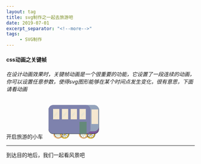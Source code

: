 ```yaml
---
layout: tag
title: svg制作之一起去旅游吧
date: 2019-07-01
excerpt_separator: "<!--more-->"
tags:
     - SVG制作
---
```


#### css动画之关键帧
###### 在设计动画效果时，关键帧动画是一个很重要的功能，它设置了一段连续的动画，你可以设置任意参数，使得svg图形能够在某个时间点发生变化，很有意思，下面请看动画
<!--more-->
 开启旅游的小车
<svg t="1562140046187" class="icon" viewBox="0 0 1534 1024" version="1.1" xmlns="http://www.w3.org/2000/svg" p-id="8670" width="150.875" height="90" xmlns:xlink="http://www.w3.org/1999/xlink"><defs><style type="text/css"></style></defs><path d="M375.0245 912.15334l113.922635-22.701964 1.668571 8.373196-113.922635 22.701964-1.668571-8.373196Z" fill="#2D441E" p-id="8671"></path><path d="M420.485285 987.677053l64.502756-96.608181 7.100601 4.740886-64.502756 96.608181-7.100601-4.740886Z" fill="#2D441E" p-id="8672"></path><path d="M507.593436 1004.092275l-22.701964-113.922635 8.373196-1.668571 22.701964 113.922636-8.373196 1.66857Z" fill="#2D441E" p-id="8673"></path><path d="M584.365997 956.476937l-96.608181-64.502756 4.740885-7.100601 96.608181 64.502755-4.740885 7.100602Z" fill="#2D441E" p-id="8674"></path><path d="M604.565708 874.938887l-113.922635 22.701964-1.668571-8.373196 113.922636-22.701964 1.66857 8.373196Z" fill="#2D441E" p-id="8675"></path><path d="M466.814859 753.854289a135.282513 135.282513 0 1 0 159.092235 106.181742 135.282513 135.282513 0 0 0-159.092235-106.181742z m46.416933 233.287179a102.694459 102.694459 0 1 1 80.688504-120.251123 102.574208 102.574208 0 0 1-80.688504 120.251123z" fill="#1A1F1C" p-id="8676"></path><path d="M455.872007 756.018809a135.282513 135.282513 0 1 0 158.971984 106.181742 135.282513 135.282513 0 0 0-158.971984-106.181742z m46.416933 233.40743a102.694459 102.694459 0 1 1 80.688504-120.251123 102.694459 102.694459 0 0 1-80.688504 120.251123z" fill="#E3BC3D" p-id="8677"></path><path d="M488.941066 889.377305m-24.891983 0a24.891982 24.891982 0 1 0 49.783965 0 24.891982 24.891982 0 1 0-49.783965 0Z" fill="#E3BC3D" p-id="8678"></path><path d="M170.876846 888.535547l116.162584 0 0 8.53783-116.162584 0 0-8.53783Z" fill="#7EA679" p-id="8679"></path><path d="M200.606629 971.437395l82.139352-82.139351 6.037157 6.037157-82.139351 82.139351-6.037158-6.037157Z" fill="#7EA679" p-id="8680"></path><path d="M282.71039 1004.57788l0-116.162584 8.53783 0 0 116.162584-8.53783 0Z" fill="#7EA679" p-id="8681"></path><path d="M367.339728 972.864808l-82.139352-82.139352 6.037158-6.037157 82.139351 82.139352-6.037157 6.037157Z" fill="#7EA679" p-id="8682"></path><path d="M403.081764 896.953125l-116.162585 0 0-8.537829 116.162585 0 0 8.537829Z" fill="#7EA679" p-id="8683"></path><path d="M291.608973 751.208765A135.282513 135.282513 0 1 0 426.891486 886.491278a135.282513 135.282513 0 0 0-135.282513-135.282513z m0 237.976972a102.694459 102.694459 0 1 1 102.81471-102.694459 102.694459 102.694459 0 0 1-102.81471 102.694459z" fill="#1A1F1C" p-id="8684"></path><path d="M280.54587 751.208765a135.282513 135.282513 0 1 0 135.162262 135.282513 135.282513 135.282513 0 0 0-135.162262-135.282513z m0 237.976972a102.694459 102.694459 0 1 1 102.694459-102.694459 102.694459 102.694459 0 0 1-102.694459 102.694459z" fill="#F0BA7D" p-id="8685"></path><path d="M286.919179 888.535547m-24.891982 0a24.891982 24.891982 0 1 0 49.783965 0 24.891982 24.891982 0 1 0-49.783965 0Z" fill="#F5E8D0" p-id="8686"></path><path d="M1167.617261 911.081207l113.922635-22.701964 1.668571 8.373196-113.922635 22.701964-1.668571-8.373196Z" fill="#2D441E" p-id="8687"></path><path d="M1213.042972 986.642713l64.502756-96.608181 7.100601 4.740885-64.502755 96.608181-7.100602-4.740885Z" fill="#2D441E" p-id="8688"></path><path d="M1300.061331 1002.994175l-22.701963-113.922636 8.373195-1.668571 22.701964 113.922636-8.373196 1.668571Z" fill="#2D441E" p-id="8689"></path><path d="M1376.754274 955.217774l-96.608181-64.502756 4.740886-7.100601 96.608181 64.502755-4.740886 7.100602Z" fill="#2D441E" p-id="8690"></path><path d="M1396.997949 873.870728l-113.922636 22.701964-1.66857-8.373196 113.922635-22.701964 1.668571 8.373196Z" fill="#2D441E" p-id="8691"></path><path d="M1259.269759 752.772029A135.282513 135.282513 0 1 0 1418.96325 858.953771a135.282513 135.282513 0 0 0-159.693491-106.181742z m46.537184 233.287178a102.694459 102.694459 0 1 1 80.688504-120.251122 102.694459 102.694459 0 0 1-80.688504 120.251122z" fill="#1A1F1C" p-id="8692"></path><path d="M1248.326906 754.936549A135.282513 135.282513 0 1 0 1406.938137 861.118291a135.162262 135.162262 0 0 0-158.611231-106.181742z m46.537185 233.40743a102.694459 102.694459 0 1 1 80.568252-120.251123 102.694459 102.694459 0 0 1-80.568252 120.251123z" fill="#E3BC3D" p-id="8693"></path><path d="M1281.516216 888.295045m-24.891982 0a24.891982 24.891982 0 1 0 49.783965 0 24.891982 24.891982 0 1 0-49.783965 0Z" fill="#E3BC3D" p-id="8694"></path><path d="M947.939602 888.535547l116.162584 0 0 8.53783-116.162584 0 0-8.53783Z" fill="#7EA679" p-id="8695"></path><path d="M977.713109 971.518903l82.139351-82.139351 6.037158 6.037157-82.139352 82.139352-6.037157-6.037158Z" fill="#7EA679" p-id="8696"></path><path d="M1059.773146 1004.698132l0-116.162585 8.53783 0 0 116.162585-8.53783 0Z" fill="#7EA679" p-id="8697"></path><path d="M1144.36993 972.827274l-82.139351-82.139352 6.037157-6.037157 82.139352 82.139351-6.037158 6.037158Z" fill="#7EA679" p-id="8698"></path><path d="M1180.14452 896.953125l-116.162585 0 0-8.537829 116.162585 0 0 8.537829Z" fill="#7EA679" p-id="8699"></path><path d="M1068.671729 751.208765a135.282513 135.282513 0 1 0 135.282513 135.282513 135.282513 135.282513 0 0 0-135.282513-135.282513z m0 237.976972a102.694459 102.694459 0 1 1 102.694459-102.694459 102.694459 102.694459 0 0 1-102.694459 102.694459z" fill="#1A1F1C" p-id="8700"></path><path d="M1057.488374 751.208765a135.282513 135.282513 0 1 0 135.282514 135.282513 135.282513 135.282513 0 0 0-135.282514-135.282513z m0 237.976972a102.694459 102.694459 0 1 1 102.694459-102.694459 102.694459 102.694459 0 0 1-102.694459 102.694459z" fill="#F0BA7D" p-id="8701"></path><path d="M1063.981935 888.535547m-24.891982 0a24.891982 24.891982 0 1 0 49.783965 0 24.891982 24.891982 0 1 0-49.783965 0Z" fill="#F5E8D0" p-id="8702"></path><path d="M1390.463734 8.177076H144.301347a144.301347 144.301347 0 0 0-144.301347 144.301348v584.300206a144.301347 144.301347 0 0 0 144.301347 144.301347h1246.162387a144.301347 144.301347 0 0 0 144.301347-144.301347V152.478424a144.301347 144.301347 0 0 0-144.301347-144.301348z" fill="#1A1F1C" p-id="8703"></path><path d="M1386.375195 804.720514h-140.33306a144.301347 144.301347 0 0 1-122.175141 68.182387h262.508201a144.301347 144.301347 0 0 0 144.301348-144.301348v-68.182386a144.301347 144.301347 0 0 1-144.301348 144.301347zM1268.168342 660.419167a144.301347 144.301347 0 0 1-144.301348 144.301347h122.175141a142.377329 142.377329 0 0 0 22.126207-76.118961z" fill="#7D579A" p-id="8704"></path><path d="M1386.375195 0H1123.866994a144.301347 144.301347 0 0 1 144.301348 144.301347v584.300206a142.377329 142.377329 0 0 1-22.126207 76.118961h140.33306a144.301347 144.301347 0 0 0 144.301348-144.301347V144.301347a144.301347 144.301347 0 0 0-144.301348-144.301347z" fill="#94A3BB" p-id="8705"></path><path d="M1132.645326 0H144.301347A144.301347 144.301347 0 0 0 0 144.301347v584.300206a144.301347 144.301347 0 0 0 144.301347 144.301348h988.343979a144.301347 144.301347 0 0 0 144.301348-144.301348V144.301347a144.301347 144.301347 0 0 0-144.301348-144.301347z" fill="#7E82AD" p-id="8706"></path><path d="M1308.211966 135.523015l200.097868 0 0 443.486142-200.097868 0 0-443.486142Z" fill="#F5E8D0" p-id="8707"></path><path d="M156.32646 121.213132h7.455569a27.056503 27.056503 0 0 0-27.056502 27.056502v261.185439a26.936252 26.936252 0 0 0 27.056502 26.936252H156.32646a26.936252 26.936252 0 0 1-27.056503-26.936252V148.269634A27.056503 27.056503 0 0 1 156.32646 121.213132z" fill="#4A6792" p-id="8708"></path><path d="M136.244522 121.213132l192.76255 0 0 315.178193-192.76255 0 0-315.178193Z" fill="#F5E8D0" p-id="8709"></path><path d="M424.12571 121.213132h7.335319a26.936252 26.936252 0 0 0-26.936252 27.056502v261.185439a26.936252 26.936252 0 0 0 26.936252 26.936252h-7.335319A26.936252 26.936252 0 0 1 396.828705 409.455073V148.269634a27.056503 27.056503 0 0 1 27.297005-27.056502z" fill="#4A6792" p-id="8710"></path><path d="M404.524777 121.213132l192.76255 0 0 315.178193-192.76255 0 0-315.178193Z" fill="#F5E8D0" p-id="8711"></path><path d="M692.285714 121.213132h7.45557a27.056503 27.056503 0 0 0-27.056503 27.056502v261.185439a26.936252 26.936252 0 0 0 27.056503 26.936252h-7.45557a26.936252 26.936252 0 0 1-27.056502-26.936252V148.269634a27.056503 27.056503 0 0 1 27.056502-27.056502z" fill="#4A6792" p-id="8712"></path><path d="M672.684781 121.213132l192.76255 0 0 315.178193-192.76255 0 0-315.178193Z" fill="#F5E8D0" p-id="8713"></path><path d="M960.445718 121.213132h7.45557a27.056503 27.056503 0 0 0-27.056503 27.056502v261.185439a26.936252 26.936252 0 0 0 27.056503 26.936252h-7.45557a26.936252 26.936252 0 0 1-26.936251-26.936252V148.269634a26.936252 26.936252 0 0 1 26.936251-27.056502z" fill="#4A6792" p-id="8714"></path><path d="M940.844785 121.213132l192.76255 0 0 315.178193-192.76255 0 0-315.178193Z" fill="#F5E8D0" p-id="8715"></path><path d="M173.161189 314.066217l92.598089-92.598089 5.186853 5.186854-92.598088 92.598089-5.186854-5.186854Z" fill="#CADADD" p-id="8716"></path><path d="M173.173214 355.918589l92.598089-92.598089 5.186853 5.186854-92.598088 92.598088-5.186854-5.186853Z" fill="#CADADD" p-id="8717"></path><path d="M448.282274 314.081764l92.598089-92.598088 5.186853 5.186853-92.598088 92.598089-5.186854-5.186854Z" fill="#CADADD" p-id="8718"></path><path d="M448.294299 355.934136l92.598089-92.598089 5.186854 5.186854-92.598089 92.598088-5.186854-5.186853Z" fill="#CADADD" p-id="8719"></path><path d="M708.149932 314.069739l92.598088-92.598088 5.186854 5.186853-92.598089 92.598089-5.186853-5.186854Z" fill="#CADADD" p-id="8720"></path><path d="M708.161957 355.922111l92.598089-92.598089 5.186853 5.186854-92.598089 92.598088-5.186853-5.186853Z" fill="#CADADD" p-id="8721"></path><path d="M988.397237 314.123675l92.598088-92.598088 5.186854 5.186853-92.598089 92.598089-5.186853-5.186854Z" fill="#CADADD" p-id="8722"></path><path d="M988.412784 355.98455l92.598089-92.598089 5.186853 5.186854-92.598089 92.598088-5.186853-5.186853Z" fill="#CADADD" p-id="8723"></path><path d="M940.844785 511.90903l217.053277 0 0 360.993871-217.053277 0 0-360.993871Z" fill="#64897A" p-id="8724"></path></svg>
<style>
.icon
    {position:relative;
 animation:icon 5s;
 animation-iteration-count: infinite;   
   }
 @keyframes icon
 {
 0%   {left:0px; top:0px;}
 100% {left:400px; top:0px;}
}

</style>
***
到达目的地后，我们一起看风景吧



</style>